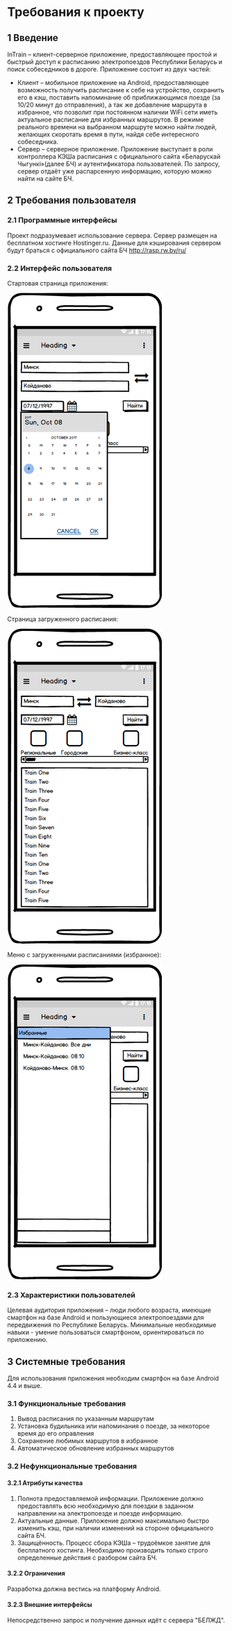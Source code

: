 # Требования к проекту
## 1 Введение

InTrain – клиент-серверное приложение, предоставляющее простой и быстрый доступ к расписанию электропоездов Республики Беларусь и поиск собеседников в дороге.
Приложение состоит из двух частей:
* Клиент – мобильное приложение на Android, предоставляющее возможность получить расписание к себе на устройство, сохранить его в кэш, поставить напоминание об приближающимся поезде (за 10/20 минут до отправления), а так же добавление маршрута в избранное, что позволит при постоянном наличии WiFi сети иметь актуальное расписание для избранных маршрутов. В режиме реального времени на выбранном маршруте можно найти людей, желающих скоротать время в пути, найдя себе интересного собеседника.
* Сервер – серверное приложение. Приложение выступает в роли контроллера КЭШа расписания с официального сайта «Беларускай Чыгункi»(далее БЧ) и аутентификатора пользователей. По запросу, сервер отдаёт уже распарсенную информацию, которую можно найти на сайте БЧ.

## 2 Требования пользователя
### 2.1 Программные интерфейсы
Проект подразумевает использование сервера. Сервер размещен на бесплатном хостинге Hostinger.ru. 
Данные для кэширования сервером будут браться с официального сайта БЧ http://rasp.rw.by/ru/
### 2.2 Интерфейс пользователя

Стартовая страница приложения:

![](https://github.com/pashara/inTrain/blob/master/mocup/SearchPage.png?raw=true)

Страница загруженного расписания:

![](https://github.com/pashara/inTrain/blob/master/mocup/ResultSearch.png?raw=true)

Меню с загруженными расписаниями (избранное):

![](https://github.com/pashara/inTrain/blob/master/mocup/Menu.png?raw=true)


### 2.3 Характеристики пользователей

Целевая аудитория приложения – люди любого возраста, имеющие смартфон на базе Android и пользующиеся электропоездами для передвижения по Республике Беларусь.
Минимальные необходимые навыки - умение пользоваться смартфоном, ориентироваться по приложению.

## 3 Системные требования
Для использования приложения необходим смартфон на базе Android 4.4 и выше.

### 3.1 Функциональные требования

1. Вывод расписания по указанным маршрутам
2. Установка будильника или напоминания о поезде, за некоторое время до его оправления
3. Сохранение любимых маршрутов в избранное
4. Автоматическое обновление избранных маршрутов


 ### 3.2 Нефункциональные требования
 
 #### 3.2.1 Атрибуты качества
1.	Полнота предоставляемой информации. Приложение должно предоставлять всю необходимую для поездки в заданном направлении на электропоезде и поезде информацию.
2.	Актуальные данные. Приложение должно максимально быстро изменить кэш, при наличии изменений на стороне официального сайта БЧ.
3.	Защищённость. Процесс сбора КЭШа – трудоёмкое занятие для бесплатного хостинга. Необходимо производить только строго определенные действия с разбором сайта БЧ. 


 #### 3.2.2 Ограничения
 
Разработка должна вестись на платформу Android. 

 #### 3.2.3 Внешние интерфейсы

 Непосредственно запрос и получение данных идёт с сервера "БЕЛЖД". 
 
